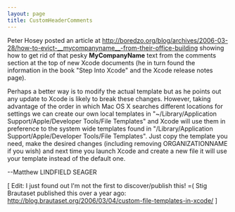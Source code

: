 ```yaml
---
layout: page
title: CustomHeaderComments
---
```




Peter Hosey posted an article at http://boredzo.org/blog/archives/2006-03-28/how-to-evict-__mycompanyname__-from-their-office-building showing how to get rid of that pesky __MyCompanyName__ text from the comments section at the top of new Xcode documents (he in turn found the information in the book "Step Into Xcode" and the Xcode release notes page).

Perhaps a better way is to modify the actual template but as he points out any update to Xcode is likely to break these changes. However, taking advantage of the order in which Mac OS X searches different locations for settings we can create our own local templates in "~/Library/Application Support/Apple/Developer Tools/File Templates" and Xcode will use them in preference to the system wide templates found in "/Library/Application Support/Apple/Developer Tools/File Templates". Just copy the template you need, make the desired changes (including removing ORGANIZATIONNAME if you wish) and next time you launch Xcode and create a new file it will use your template instead of the default one.

--Matthew LINDFIELD SEAGER

[ Edit: I just found out I'm not the first to discover/publish this! =( Stig Brautaset published this over a year ago: http://blog.brautaset.org/2006/03/04/custom-file-templates-in-xcode/ ]

